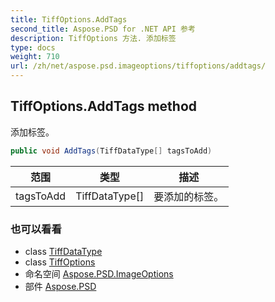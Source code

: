 ```yaml
---
title: TiffOptions.AddTags
second_title: Aspose.PSD for .NET API 参考
description: TiffOptions 方法. 添加标签
type: docs
weight: 710
url: /zh/net/aspose.psd.imageoptions/tiffoptions/addtags/
---
```

## TiffOptions.AddTags method

添加标签。

```csharp
public void AddTags(TiffDataType[] tagsToAdd)
```

| 范围 | 类型 | 描述 |
| --- | --- | --- |
| tagsToAdd | TiffDataType[] | 要添加的标签。 |

### 也可以看看

* class [TiffDataType](../../../aspose.psd.fileformats.tiff/tiffdatatype/)
* class [TiffOptions](../)
* 命名空间 [Aspose.PSD.ImageOptions](../../tiffoptions/)
* 部件 [Aspose.PSD](../../../)


